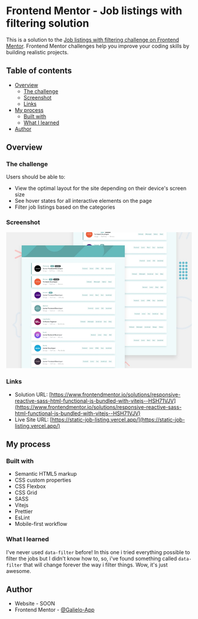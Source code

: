 # Frontend Mentor - Job listings with filtering solution

This is a solution to the [Job listings with filtering challenge on Frontend Mentor](https://www.frontendmentor.io/challenges/job-listings-with-filtering-ivstIPCt). Frontend Mentor challenges help you improve your coding skills by building realistic projects.

## Table of contents

- [Overview](#overview)
  - [The challenge](#the-challenge)
  - [Screenshot](#screenshot)
  - [Links](#links)
- [My process](#my-process)
  - [Built with](#built-with)
  - [What I learned](#what-i-learned)
- [Author](#author)

## Overview

### The challenge

Users should be able to:

- View the optimal layout for the site depending on their device's screen size
- See hover states for all interactive elements on the page
- Filter job listings based on the categories

### Screenshot

![](./screenshot.jpg)

### Links

- Solution URL: [https://www.frontendmentor.io/solutions/responsive-reactive-sass-html-functional-js-bundled-with-vitejs--HSH71VJV](https://www.frontendmentor.io/solutions/responsive-reactive-sass-html-functional-js-bundled-with-vitejs--HSH71VJV)
- Live Site URL: [https://static-job-listing.vercel.app/](https://static-job-listing.vercel.app/)

## My process

### Built with

- Semantic HTML5 markup
- CSS custom properties
- CSS Flexbox
- CSS Grid
- SASS
- Vitejs
- Prettier
- EsLint
- Mobile-first workflow

### What I learned

I've never used `data-filter` before! In this one i tried everything possible to filter the jobs but I didn't know how to, so, i've found something called `data-filter` that will change forever the way i filter things. Wow, it's just awesome.

## Author

- Website - SOON
- Frontend Mentor - [@Galielo-App](https://www.frontendmentor.io/profile/Galielo-App)
